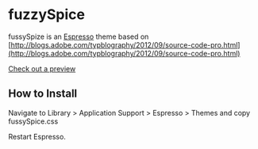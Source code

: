 fuzzySpice
==========

fussySpize is an [Espresso](http://macrabbit.com/espresso/) theme based on [http://blogs.adobe.com/typblography/2012/09/source-code-pro.html](http://blogs.adobe.com/typblography/2012/09/source-code-pro.html)

[Check out a preview](example.png)

How to Install
--------------

Navigate to Library > Application Support > Espresso > Themes and copy fussySpice.css

Restart Espresso.
